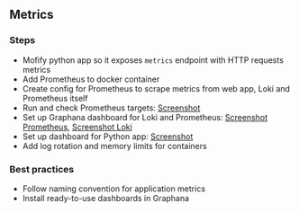 ## Metrics
### Steps
- Mofify python app so it exposes `metrics` endpoint with HTTP requests metrics
- Add Prometheus to docker container
- Create config for Prometheus to scrape metrics from web app, Loki and Prometheus itself
- Run and check Prometheus targets: [Screenshot](screenshots/prometheus_targets.png)
- Set up Graphana dashboard for Loki and Prometheus: [Screenshot Prometheus](screenshots/prometheus_dashboard.png), [Screenshot Loki](screenshots/loki_dashboard.png) 
- Set up dashboard for Python app: [Screenshot](screenshots/web_dashboard.png)
- Add log rotation and memory limits for containers

### Best practices
- Follow naming convention for application metrics
- Install ready-to-use dashboards in Graphana